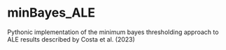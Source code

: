 # minBayes_ALE
Pythonic implementation of the minimum bayes thresholding approach to ALE results described by Costa et al. (2023)
